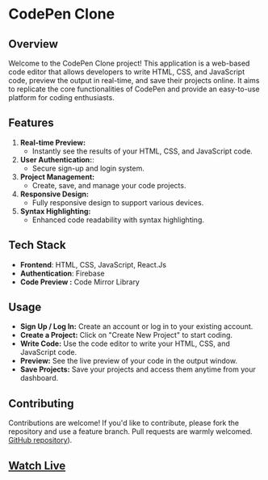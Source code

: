 # CodePen Clone

## Overview
Welcome to the CodePen Clone project! This application is a web-based code editor that allows developers to write HTML, CSS, and JavaScript code, preview the output in real-time, and save their projects online. It aims to replicate the core functionalities of CodePen and provide an easy-to-use platform for coding enthusiasts.
## Features
1. **Real-time Preview:**
   - Instantly see the results of your HTML, CSS, and JavaScript code.
2. **User Authentication:**:
   - Secure sign-up and login system.
3. **Project Management:**
   - Create, save, and manage your code projects.
4. **Responsive Design:**
   - Fully responsive design to support various devices.
5. **Syntax Highlighting:**
   - Enhanced code readability with syntax highlighting.

## Tech Stack
- **Frontend**: HTML, CSS, JavaScript, React.Js
- **Authentication**: Firebase
- **Code Preview :** Code Mirror Library 

## Usage
- **Sign Up / Log In:** Create an account or log in to your existing account.
- **Create a Project:** Click on "Create New Project" to start coding.
- **Write Code:** Use the code editor to write your HTML, CSS, and JavaScript code.
- **Preview:** See the live preview of your code in the output window.
- **Save Projects:** Save your projects and access them anytime from your dashboard.

## Contributing
Contributions are welcome! If you'd like to contribute, please fork the repository and use a feature branch. Pull requests are warmly welcomed. [GitHub repository](https://github.com/RehanShaikh007/CodePen_Clone)).
## [Watch Live](https://code-pen-clone-eta.vercel.app)


